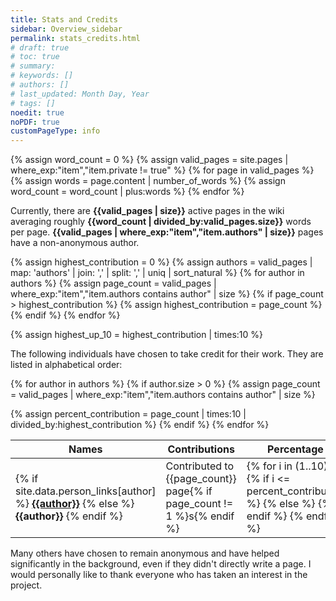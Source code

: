 ```yaml
---
title: Stats and Credits
sidebar: Overview_sidebar
permalink: stats_credits.html
# draft: true
# toc: true
# summary: 
# keywords: []
# authors: []
# last_updated: Month Day, Year
# tags: []
noedit: true
noPDF: true
customPageType: info
---
```


<!-- Data for page counts -->
{% assign word_count = 0 %}
{% assign valid_pages = site.pages | where_exp:"item","item.private != true" %}
{% for page in valid_pages %}
    {% assign words = page.content | number_of_words %}
    {% assign word_count = word_count | plus:words %}
{% endfor %}

Currently, there are **{{valid_pages | size}}** active pages in the wiki averaging roughly **{{word_count | divided_by:valid_pages.size}}** words per page. **{{valid_pages | where_exp:"item","item.authors" | size}}** pages have a non-anonymous author.

<!-- Data for credits and percentage bars -->
{% assign highest_contribution = 0 %}
{% assign authors = valid_pages | map: 'authors' | join: ',' | split: ',' | uniq | sort_natural %}
{% for author in authors %}
    {% assign page_count = valid_pages | where_exp:"item","item.authors contains author" | size %}
    {% if page_count > highest_contribution %}
        {% assign highest_contribution = page_count %}
    {% endif %}
{% endfor %}

{% assign highest_up_10 = highest_contribution | times:10 %}

The following individuals have chosen to take credit for their work. They are listed in alphabetical order:
<table class="credit-table">
    <thead>
        <tr>
            <th>Names</th>
            <th>Contributions</th>
            <th>Percentage</th>
        </tr>
    </thead>
<tbody>

{% for author in authors %}
    {% if author.size > 0 %}
        {% assign page_count = valid_pages | where_exp:"item","item.authors contains author" | size %}
        <tr><td>
        {% if site.data.person_links[author] %}
            <b><a href="{{site.data.person_links[author]}}">{{author}}</a></b>
        {% else %}
            <b>{{author}}</b>
        {% endif %}
        </td>
        <td>
        Contributed to {{page_count}} page{% if page_count != 1 %}s{% endif %}
        </td>
        {% assign percent_contribution = page_count | times:10 | divided_by:highest_contribution %}
        <td>
        <div class="stats-contribution-wrapper">
        {% for i in (1..10) %}
            {% if i <= percent_contribution %}
                <i class="fa fa-circle stats-contribution sc-filled"></i>
            {% else %}
                <i class="fa fa-circle stats-contribution sc-empty"></i>
            {% endif %}
        {% endfor %}
        </div>
        </td></tr>
    {% endif %}
{% endfor %}

</tbody>
</table>

Many others have chosen to remain anonymous and have helped significantly in the background, even if they didn't directly write a page. I would personally like to thank everyone who has taken an interest in the project.
